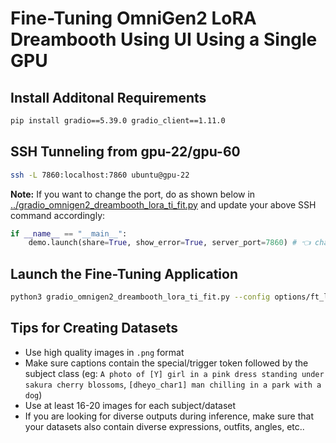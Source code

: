 # Fine-Tuning OmniGen2 LoRA Dreambooth Using UI Using a Single GPU

## Install Additonal Requirements

```bash
pip install gradio==5.39.0 gradio_client==1.11.0
```

## SSH Tunneling from gpu-22/gpu-60

```bash
ssh -L 7860:localhost:7860 ubuntu@gpu-22
```

**Note:** If you want to change the port, do as shown below in [../gradio_omnigen2_dreambooth_lora_ti_fit.py](../gradio_omnigen2_dreambooth_lora_ti_fit.py) and update your above SSH command accordingly:

```python
if __name__ == "__main__":
    demo.launch(share=True, show_error=True, server_port=7860) # 👈 change here

```

## Launch the Fine-Tuning Application

```bash
python3 gradio_omnigen2_dreambooth_lora_ti_fit.py --config options/ft_lora_pivotal_tuning.yml
```


## Tips for Creating Datasets

- Use high quality images in `.png` format
- Make sure captions contain the special/trigger token followed by the subject class (eg: `A photo of [Y] girl in a pink dress standing under sakura cherry blossoms`, `[dheyo_char1] man chilling in a park with a dog`)
- Use at least 16-20 images for each subject/dataset
- If you are looking for diverse outputs during inference, make sure that your datasets also contain diverse expressions, outfits, angles, etc..